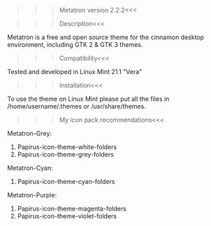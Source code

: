 >>>Metatron version 2.2.2<<< 

>>>Description<<<

Metatron is a free and open source theme for the cinnamon desktop environment, including GTK 2 & GTK 3 themes.

>>>Compatibility<<<

Tested and developed in Linux Mint 21.1 "Vera"

>>>Installation<<<

To use the theme on Linux Mint please put all the files in /home/username/.themes or /usr/share/themes.

>>>My icon pack recommendations<<<

Metatron-Grey:
1. Papirus-icon-theme-white-folders
2. Papirus-icon-theme-grey-folders

Metatron-Cyan:
1. Papirus-icon-theme-cyan-folders

Metatron-Purple:
1. Papirus-icon-theme-magenta-folders
2. Papirus-icon-theme-violet-folders
